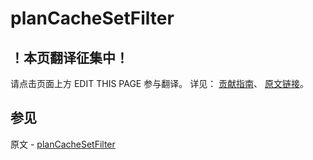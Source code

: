 # planCacheSetFilter

## ！本页翻译征集中！

请点击页面上方 EDIT THIS PAGE 参与翻译。
详见：
[贡献指南]( https://github.com/JinMuInfo/MongoDB-Manual-zh/blob/master/CONTRIBUTING.md )、
[原文链接](  https://docs.mongodb.com/manual/reference/command/planCacheSetFilter/  )。

## 参见

原文 - [planCacheSetFilter]( https://docs.mongodb.com/manual/reference/command/planCacheSetFilter/ )

